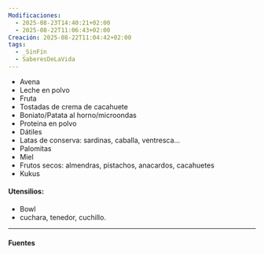 ```yaml
---
Modificaciones:
  - 2025-08-23T14:40:21+02:00
  - 2025-08-22T11:06:43+02:00
Creación: 2025-08-22T11:04:42+02:00
tags:
  - _SinFín
  - SaberesDeLaVida
---
```

- Avena 
- Leche en polvo
- Fruta
- Tostadas de crema de cacahuete
- Boniato/Patata al horno/microondas
- Proteina en polvo
- Dátiles
- Latas de conserva: sardinas, caballa, ventresca...
- Palomitas
- Miel
- Frutos secos: almendras, pistachos, anacardos, cacahuetes
- Kukus
#### Utensilios:
- Bowl
- cuchara, tenedor, cuchillo.

---
#### Fuentes